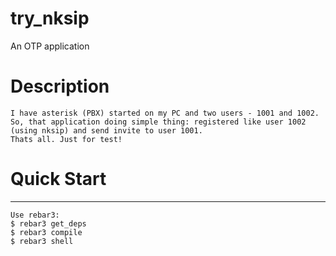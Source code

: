 try_nksip
=====

An OTP application

# Description
    I have asterisk (PBX) started on my PC and two users - 1001 and 1002. 
    So, that application doing simple thing: registered like user 1002 (using nksip) and send invite to user 1001. 
    Thats all. Just for test!

# Quick Start
-----
    Use rebar3: 
    $ rebar3 get_deps
    $ rebar3 compile
    $ rebar3 shell
